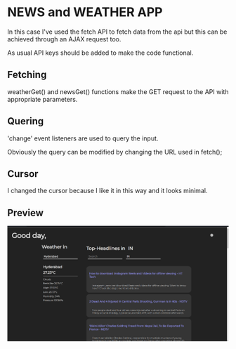 # NEWS and WEATHER APP

In this case I've used the fetch API to fetch data from the api but this can be achieved through an AJAX request too.

As usual API keys should be added to make the code functional.

## Fetching

weatherGet() and newsGet() functions make the GET request to the API with appropriate parameters.

## Quering

'change' event listeners are used to query the input.

Obviously the query can be modified by changing the URL used in fetch();

## Cursor

I changed the cursor because I like it in this way and it looks minimal.

## Preview

![Preview](./preview.png "Preview")
